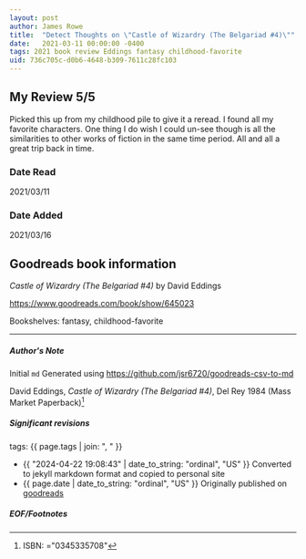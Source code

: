 ```yaml
---
layout: post
author: James Rowe
title:  "Detect Thoughts on \"Castle of Wizardry (The Belgariad #4)\""
date:   2021-03-11 00:00:00 -0400
tags: 2021 book review Eddings fantasy childhood-favorite
uid: 736c705c-d0b6-4648-b309-7611c28fc103
---
```


<!-- highly dependent on how you personally use jekyll templates, and how you want this to show up -->
<!-- escape any jekyll keys with double brackets -->

## My Review 5/5

Picked this up from my childhood pile to give it a reread. I found all my favorite characters. One thing I do wish I could un-see though is all the similarities to other works of fiction in the same time period. All and all a great trip back in time.

### Date Read
2021/03/11

### Date Added
2021/03/16

## Goodreads book information

*Castle of Wizardry (The Belgariad #4)* by David Eddings

https://www.goodreads.com/book/show/645023

Bookshelves: fantasy, childhood-favorite

---

##### Author's Note

Initial `md` Generated using https://github.com/jsr6720/goodreads-csv-to-md

David Eddings, *Castle of Wizardry (The Belgariad #4)*,  Del Rey 1984 (Mass Market Paperback)[^1]

##### Significant revisions

tags: {{ page.tags | join: ", " }} <!-- todo move this somewhere -->

- {{ "2024-04-22 19:08:43" | date_to_string: "ordinal", "US" }} Converted to jekyll markdown format and copied to personal site
- {{ page.date | date_to_string: "ordinal", "US" }} Originally published on [goodreads](https://www.goodreads.com)

##### EOF/Footnotes

[^1]: ISBN: ="0345335708"